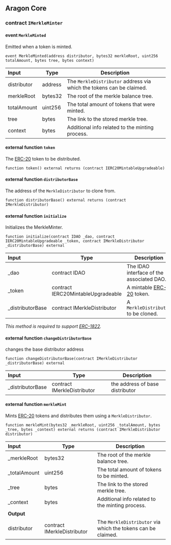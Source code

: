 ## Aragon Core

###  contract `IMerkleMinter`

####  event `MerkleMinted`

Emitted when a token is minted.

```solidity
event MerkleMinted(address distributor, bytes32 merkleRoot, uint256 totalAmount, bytes tree, bytes context) 
```

| Input | Type | Description |
|:----- | ---- | ----------- |
| distributor | address | The `MerkleDistributor` address via which the tokens can be claimed. |
| merkleRoot | bytes32 | The root of the merkle balance tree. |
| totalAmount | uint256 | The total amount of tokens that were minted. |
| tree | bytes | The link to the stored merkle tree. |
| context | bytes | Additional info related to the minting process. |

#### external function `token`

The [ERC-20](https://eips.ethereum.org/EIPS/eip-20) token to be distributed.

```solidity
function token() external returns (contract IERC20MintableUpgradeable) 
```

#### external function `distributorBase`

The address of the `MerkleDistributor` to clone from.

```solidity
function distributorBase() external returns (contract IMerkleDistributor) 
```

#### external function `initialize`

Initializes the MerkleMinter.

```solidity
function initialize(contract IDAO _dao, contract IERC20MintableUpgradeable _token, contract IMerkleDistributor _distributorBase) external 
```

| Input | Type | Description |
|:----- | ---- | ----------- |
| _dao | contract IDAO | The IDAO interface of the associated DAO. |
| _token | contract IERC20MintableUpgradeable | A mintable [ERC-20](https://eips.ethereum.org/EIPS/eip-20) token. |
| _distributorBase | contract IMerkleDistributor | A `MerkleDistributor` to be cloned. |

*This method is required to support [ERC-1822](https://eips.ethereum.org/EIPS/eip-1822).*

#### external function `changeDistributorBase`

changes the base distributor address

```solidity
function changeDistributorBase(contract IMerkleDistributor _distributorBase) external 
```

| Input | Type | Description |
|:----- | ---- | ----------- |
| _distributorBase | contract IMerkleDistributor | the address of base distributor |

#### external function `merkleMint`

Mints [ERC-20](https://eips.ethereum.org/EIPS/eip-20) tokens and distributes them using a `MerkleDistributor`.

```solidity
function merkleMint(bytes32 _merkleRoot, uint256 _totalAmount, bytes _tree, bytes _context) external returns (contract IMerkleDistributor distributor) 
```

| Input | Type | Description |
|:----- | ---- | ----------- |
| _merkleRoot | bytes32 | The root of the merkle balance tree. |
| _totalAmount | uint256 | The total amount of tokens to be minted. |
| _tree | bytes | The link to the stored merkle tree. |
| _context | bytes | Additional info related to the minting process. |
| **Output** | |
| distributor | contract IMerkleDistributor | The `MerkleDistributor` via which the tokens can be claimed. |

